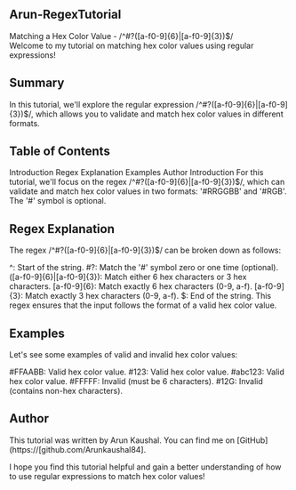## Arun-RegexTutorial

Matching a Hex Color Value - /^#?([a-f0-9]{6}|[a-f0-9]{3})$/  
Welcome to my tutorial on matching hex color values using regular expressions!  

## Summary
In this tutorial, we'll explore the regular expression /^#?([a-f0-9]{6}|[a-f0-9]{3})$/, which allows you to validate and match hex color values in different formats.

## Table of Contents
Introduction
Regex Explanation
Examples
Author
Introduction
For this tutorial, we'll focus on the regex /^#?([a-f0-9]{6}|[a-f0-9]{3})$/, which can validate and match hex color values in two formats: '#RRGGBB' and '#RGB'. The '#' symbol is optional.

## Regex Explanation
The regex /^#?([a-f0-9]{6}|[a-f0-9]{3})$/ can be broken down as follows:

^: Start of the string.
#?: Match the '#' symbol zero or one time (optional).
([a-f0-9]{6}|[a-f0-9]{3}): Match either 6 hex characters or 3 hex characters.
[a-f0-9]{6}: Match exactly 6 hex characters (0-9, a-f).
[a-f0-9]{3}: Match exactly 3 hex characters (0-9, a-f).
$: End of the string.
This regex ensures that the input follows the format of a valid hex color value.

## Examples
Let's see some examples of valid and invalid hex color values:

#FFAABB: Valid hex color value.
#123: Valid hex color value.
#abc123: Valid hex color value.
#FFFFF: Invalid (must be 6 characters).
#12G: Invalid (contains non-hex characters).
## Author
This tutorial was written by Arun Kaushal. You can find me on [GitHub](https://[github.com/Arunkaushal84].

I hope you find this tutorial helpful and gain a better understanding of how to use regular expressions to match hex color values!
